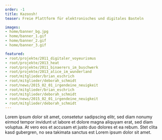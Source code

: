 ```yaml
---
order: -1
title: Kazoosh!
teaser: Freie Plattform für elektronisches und digitales Basteln

images:
- home/banner_bg.jpg
- home/banner_1.gif
- home/banner_2.gif
- home/banner_3.gif

featured:
- root/projekte/2011_digitaler_voyeurismus
- root/projekte/2013_heat
- root/projekte/2011_binaerers_im_buschwerk
- root/projekte/2013_alice_im_wunderland
- root/mitglieder/brian_eschrich
- root/mitglieder/deborah_schmidt
- root/news/2015_02_01_irgendeine_neuigkeit
- root/mitglieder/brian_eschrich
- root/mitglieder/deborah_schmidt
- root/news/2015_02_01_irgendeine_neuigkeit
- root/mitglieder/deborah_schmidt
---
```


Lorem ipsum dolor sit amet, consetetur sadipscing elitr, sed diam nonumy eirmod tempor invidunt ut labore et dolore magna aliquyam erat, sed diam voluptua. At vero eos et accusam et justo duo dolores et ea rebum. Stet clita kasd gubergren, no sea takimata sanctus est Lorem ipsum dolor sit amet. 


